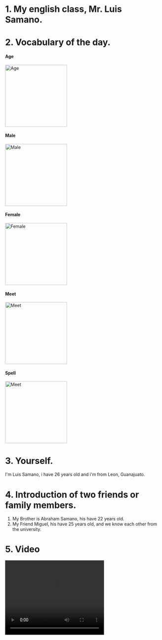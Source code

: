 # 1. My english class, Mr. Luis Samano.


# 2. Vocabulary of the day.
#### Age
<img src="https://cdn.pixabay.com/photo/2017/07/22/23/24/cake-2530224_960_720.jpg" alt="Age" width="200"/>

#### Male
<img src="https://www.hghhelp.info/antiagingblog/wp-content/uploads/2011/09/malesymbol.png" alt="Male" width="200" />

#### Female
<img src="https://feistyfeminism.files.wordpress.com/2014/04/female-symbol.jpeg" alt="Female" width="200" />

#### Meet
<img src="https://digitalsenior.sg/wp-content/uploads/2015/08/meet-new-friends.jpg" alt="Meet" width="200" />

#### Spell
<img src="https://1.bp.blogspot.com/-wSd73tIVK2o/Tf9Lzam-C0I/AAAAAAAAAyY/w8TG3EqUT3U/s640/alphabet.gif" alt="Meet" width="200" />



# 3. Yourself.
I'm Luis Samano, i have 26 years old and i'm from Leon, Guanajuato.



# 4. Introduction of two friends or family members.
1. My Brother is Abraham Samano, his have 22 years old.
2. My Friend Miguel, his have 25 years old, and we know each other from the university.



# 5. Video
<video width="320" height="240" controls>
  <source src="movie.mp4" type="video/mp4">
</video>
